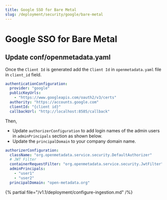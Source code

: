 ```yaml
---
title: Google SSO for Bare Metal
slug: /deployment/security/google/bare-metal
---
```


# Google SSO for Bare Metal

## Update conf/openmetadata.yaml

Once the `Client Id` is generated add the `Client Id` in `openmetadata.yaml` file in `client_id` field.

```yaml
authenticationConfiguration:
  provider: "google"
  publicKeyUrls:
    - "https://www.googleapis.com/oauth2/v3/certs"
  authority: "https://accounts.google.com"
  clientId: "{client id}"
  callbackUrl: "http://localhost:8585/callback"
```

Then, 
- Update `authorizerConfiguration` to add login names of the admin users in `adminPrincipals` section as shown below.
- Update the `principalDomain` to your company domain name.

```yaml
authorizerConfiguration:
  className: "org.openmetadata.service.security.DefaultAuthorizer"
  # JWT Filter
  containerRequestFilter: "org.openmetadata.service.security.JwtFilter"
  adminPrincipals:
    - "user1"
    - "user2"
  principalDomain: "open-metadata.org"
```

{% partial file="/v1.1/deployment/configure-ingestion.md" /%}
